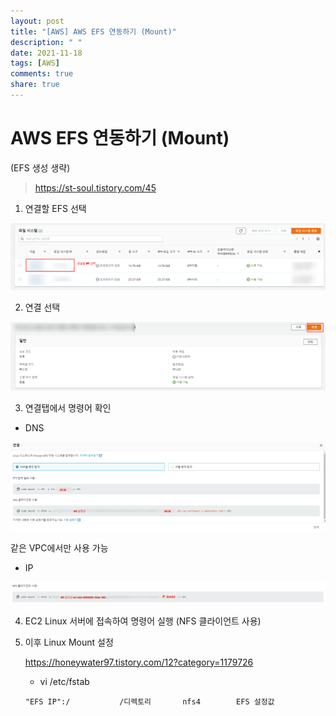 ```yaml
---
layout: post
title: "[AWS] AWS EFS 연동하기 (Mount)"
description: " "
date: 2021-11-18
tags: [AWS]
comments: true
share: true
---
```


# AWS EFS 연동하기 (Mount)

(EFS 생성 생략)

> https://st-soul.tistory.com/45



1. 연결할 EFS 선택

![image-20210302161147552](.\image\image-20210302161147552.png)



2. 연결 선택

![image-20210302161326509](.\image\image-20210302161326509.png)



3. 연결탭에서 명령어 확인

- DNS

![image-20210302163144344](.\image\image-20210302163144344.png)

같은 VPC에서만 사용 가능



- IP

![image-20210302163043372](.\image\image-20210302163043372.png)



4. EC2 Linux 서버에 접속하여 명령어 실행 (NFS 클라이언트 사용)

5. 이후 Linux Mount 설정

   https://honeywater97.tistory.com/12?category=1179726

   - vi /etc/fstab

   ```
   "EFS IP":/			/디렉토리		nfs4		EFS 설정값
   ```

   

   